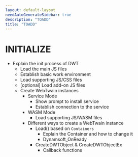 ```yaml
---
layout: default-layout
needAutoGenerateSidebar: true
description: "TOADD"
title: "TOADD"
---
```


# INITIALIZE

- Explain the init process of DWT
    - Load the main JS files
    - Establish basic work environment
    - Load supporting JS/CSS files
    - [optional] Load add-on JS files
    - Create WebTwain instances
        - Service Mode
            - Show prompt to install service
            - Establish connection to the service
        - WASM Mode
            - Load supporting JS/WASM files
        - Different ways to create a WebTwain instance
            - Load() based on `Containers`
                - Explain the Container and how to change it
                - Dynamsoft_OnReady
            - CreateDWTObject & CreateDWTObjectEx
                - Callback functions
